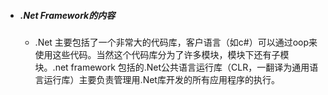 * ##### .Net Framework的内容

    * .Net 主要包括了一个非常大的代码库，客户语言（如c#）可以通过oop来使用这些代码。当然这个代码库分为了许多模块，模块下还有子模块。.net framework 包括的.Net公共语言运行库（CLR，一翻译为通用语言运行库）主要负责管理用.Net库开发的所有应用程序的执行。